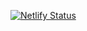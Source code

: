 [![Netlify Status](https://api.netlify.com/api/v1/badges/fca50226-fffd-4f32-a700-0329f42391f2/deploy-status)](https://app.netlify.com/sites/lucent-brioche-6040fb/deploys)

